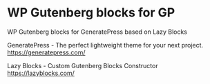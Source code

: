 # WP Gutenberg blocks for GP
WP Gutenberg blocks for GeneratePress based on Lazy Blocks


GeneratePress - The perfect lightweight theme for your next project.
https://generatepress.com/

Lazy Blocks - Custom Gutenberg Blocks Constructor
https://lazyblocks.com/
